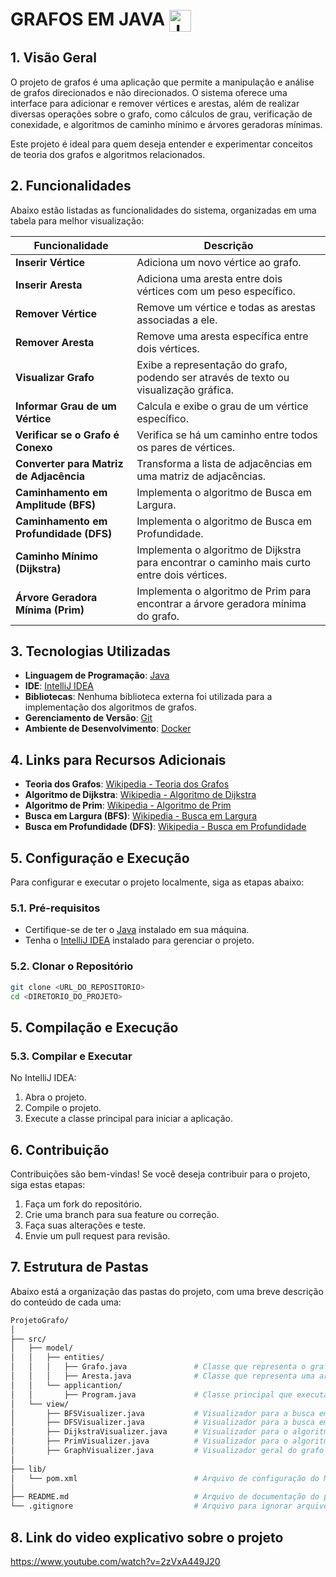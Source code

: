 # GRAFOS EM JAVA <img src="https://skillicons.dev/icons?i=java" alt="Java Icon" style="vertical-align: middle; height: 35px;"/>

## 1. Visão Geral

O projeto de grafos é uma aplicação que permite a manipulação e análise de grafos direcionados e não direcionados. O sistema oferece uma interface para adicionar e remover vértices e arestas, além de realizar diversas operações sobre o grafo, como cálculos de grau, verificação de conexidade, e algoritmos de caminho mínimo e árvores geradoras mínimas.

Este projeto é ideal para quem deseja entender e experimentar conceitos de teoria dos grafos e algoritmos relacionados.

## 2. Funcionalidades

Abaixo estão listadas as funcionalidades do sistema, organizadas em uma tabela para melhor visualização:

| Funcionalidade                           | Descrição                                                                                     |
|------------------------------------------|-----------------------------------------------------------------------------------------------|
| **Inserir Vértice**                      | Adiciona um novo vértice ao grafo.                                                             |
| **Inserir Aresta**                       | Adiciona uma aresta entre dois vértices com um peso específico.                               |
| **Remover Vértice**                      | Remove um vértice e todas as arestas associadas a ele.                                        |
| **Remover Aresta**                       | Remove uma aresta específica entre dois vértices.                                             |
| **Visualizar Grafo**                     | Exibe a representação do grafo, podendo ser através de texto ou visualização gráfica.          |
| **Informar Grau de um Vértice**          | Calcula e exibe o grau de um vértice específico.                                               |
| **Verificar se o Grafo é Conexo**        | Verifica se há um caminho entre todos os pares de vértices.                                    |
| **Converter para Matriz de Adjacência**  | Transforma a lista de adjacências em uma matriz de adjacências.                                |
| **Caminhamento em Amplitude (BFS)**      | Implementa o algoritmo de Busca em Largura.                                                   |
| **Caminhamento em Profundidade (DFS)**   | Implementa o algoritmo de Busca em Profundidade.                                              |
| **Caminho Mínimo (Dijkstra)**            | Implementa o algoritmo de Dijkstra para encontrar o caminho mais curto entre dois vértices.    |
| **Árvore Geradora Mínima (Prim)**        | Implementa o algoritmo de Prim para encontrar a árvore geradora mínima do grafo.              |

## 3. Tecnologias Utilizadas

- **Linguagem de Programação**: [Java](https://www.java.com/)
- **IDE**: [IntelliJ IDEA](https://www.jetbrains.com/idea/)
- **Bibliotecas**: Nenhuma biblioteca externa foi utilizada para a implementação dos algoritmos de grafos.
- **Gerenciamento de Versão**: [Git](https://git-scm.com/)
- **Ambiente de Desenvolvimento**: [Docker](https://www.docker.com/)

## 4. Links para Recursos Adicionais

- **Teoria dos Grafos**: [Wikipedia - Teoria dos Grafos](https://pt.wikipedia.org/wiki/Teoria_dos_grafos)
- **Algoritmo de Dijkstra**: [Wikipedia - Algoritmo de Dijkstra](https://pt.wikipedia.org/wiki/Algoritmo_de_Dijkstra)
- **Algoritmo de Prim**: [Wikipedia - Algoritmo de Prim](https://pt.wikipedia.org/wiki/Algoritmo_de_Prim)
- **Busca em Largura (BFS)**: [Wikipedia - Busca em Largura](https://pt.wikipedia.org/wiki/Busca_em_largura)
- **Busca em Profundidade (DFS)**: [Wikipedia - Busca em Profundidade](https://pt.wikipedia.org/wiki/Busca_em_profundidade)

## 5. Configuração e Execução

Para configurar e executar o projeto localmente, siga as etapas abaixo:

### 5.1. Pré-requisitos

- Certifique-se de ter o [Java](https://www.java.com/) instalado em sua máquina.
- Tenha o [IntelliJ IDEA](https://www.jetbrains.com/idea/) instalado para gerenciar o projeto.

### 5.2. Clonar o Repositório

```bash
git clone <URL_DO_REPOSITORIO>
cd <DIRETORIO_DO_PROJETO>
```
## 5. Compilação e Execução

### 5.3. Compilar e Executar

No IntelliJ IDEA:

1. Abra o projeto.
2. Compile o projeto.
3. Execute a classe principal para iniciar a aplicação.

## 6. Contribuição

Contribuições são bem-vindas! Se você deseja contribuir para o projeto, siga estas etapas:

1. Faça um fork do repositório.
2. Crie uma branch para sua feature ou correção.
3. Faça suas alterações e teste.
4. Envie um pull request para revisão.

## 7. Estrutura de Pastas

Abaixo está a organização das pastas do projeto, com uma breve descrição do conteúdo de cada uma:

```bash
ProjetoGrafo/
│
├── src/
│   ├── model/
│   │   ├── entities/
│   │   │   ├── Grafo.java               # Classe que representa o grafo
│   │   │   ├── Aresta.java              # Classe que representa uma aresta no grafo
│   │   └── applicantion/
│   │       ├── Program.java             # Classe principal que executa a aplicação
│   └── view/
│       ├── BFSVisualizer.java           # Visualizador para a busca em largura (BFS)
│       ├── DFSVisualizer.java           # Visualizador para a busca em profundidade (DFS)
│       ├── DijkstraVisualizer.java      # Visualizador para o algoritmo de Dijkstra
│       ├── PrimVisualizer.java          # Visualizador para o algoritmo de Prim
│       ├── GraphVisualizer.java         # Visualizador geral do grafo
│
├── lib/
│   └── pom.xml                          # Arquivo de configuração do Maven
│
├── README.md                            # Arquivo de documentação do projeto
└── .gitignore                           # Arquivo para ignorar arquivos desnecessários no Git

```
## 8.  Link do video explicativo sobre o projeto
https://www.youtube.com/watch?v=2zVxA449J20
